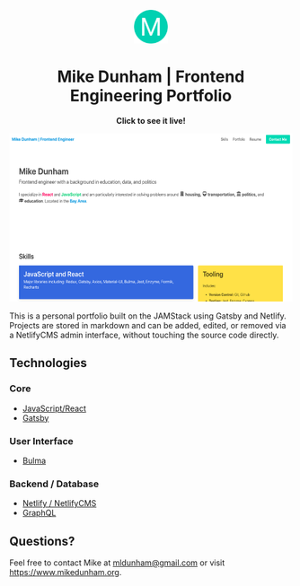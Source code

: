 <p align="center">
  <a href="https://www.mikedunham.org" target="_blank" rel="noopener noreferrer">
    <img alt="Portfolio" src="static/icons/android-chrome-192x192.png" width="60" />
  </a>
</p>
<h1 align="center">
  Mike Dunham | Frontend Engineering Portfolio
</h1>

<p align="center" style="font-weight: bold">
  <a href="https://www.mikedunham.org" style="text-decoration: none" target="_blank" rel="noopener noreferrer" >Click to see it live!</a>
</p>
<div align="center">
  <a href="https://www.mikedunham.org">
    <img alt="Portfolio Screenshot" src="static/images/uploads/portfolio.png" height="300"/>
  </a>
</div>

This is a personal portfolio built on the JAMStack using Gatsby and Netlify. Projects are stored in markdown and can be added, edited, or removed via a NetlifyCMS admin interface, without touching the source code directly.

## Technologies

### Core

  * [JavaScript/React](https://reactjs.org/)
  * [Gatsby](https://www.gatsbyjs.com/)

### User Interface

  * [Bulma](https://bulma.io/)

### Backend / Database

  * [Netlify / NetlifyCMS](https://www.netlify.com/)
  * [GraphQL](https://www.gatsbyjs.org/docs/graphql/)

## Questions?

Feel free to contact Mike at mldunham@gmail.com or visit https://www.mikedunham.org.